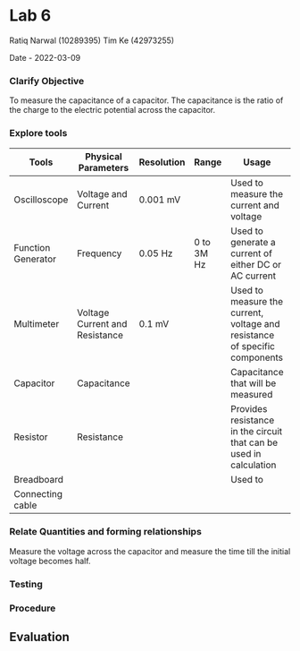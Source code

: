 # Lab 6
Ratiq Narwal (10289395)
Tim Ke (42973255)

Date - 2022-03-09

### Clarify Objective

To measure the capacitance of a capacitor. The capacitance is the ratio of the charge to the electric potential across the capacitor. 

### Explore tools
| Tools              | Physical Parameters            | Resolution | Range      | Usage                                                                      | Uncertainty |
| ------------------ | ------------------------------ | ---------- | ---------- | -------------------------------------------------------------------------- | ----------- |
| Oscilloscope       | Voltage and Current            | 0.001 mV   |            | Used to measure the current and voltage                                    |             |
| Function Generator | Frequency                      | 0.05 Hz    | 0 to 3M Hz | Used to generate a current of either DC or AC current                      | 0.025 Hz    |
| Multimeter         | Voltage Current and Resistance | 0.1 mV     |            | Used to measure the current, voltage and resistance of specific components | 0.1 mV/mA/m${\ohm}$            |
| Capacitor          | Capacitance                    |            |            | Capacitance that will be measured                                          |             |
| Resistor           | Resistance                     |            |            | Provides resistance in the circuit that can be used in calculation         |             |
| Breadboard         |                                |            |            | Used to                                                                            |             |
| Connecting cable   |                                |            |            |                                                                            |             |

### Relate Quantities and forming relationships

Measure the voltage across the capacitor and measure the time till the initial voltage becomes half. 


### Testing

### Procedure

## Evaluation